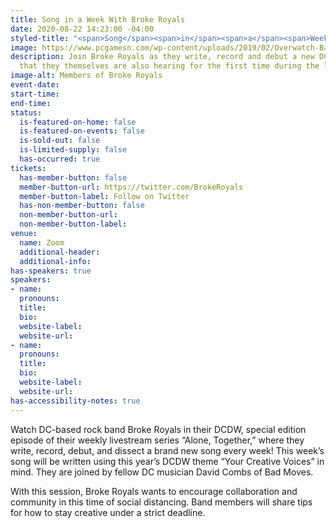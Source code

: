 ```yaml
---
title: Song in a Week With Broke Royals
date: 2020-08-22 14:23:00 -04:00
styled-title: "<span>Song</span><span>in</span><span>a</span><span>Week</span><span>with</span><span>Broke</span><span>Royals</span>"
image: https://www.pcgamesn.com/wp-content/uploads/2019/02/Overwatch-Baptiste-Abilities.jpg
description: Join Broke Royals as they write, record and debut a new DCDW-themed song
  that they themselves are also hearing for the first time during the livestream!
image-alt: Members of Broke Royals
event-date: 
start-time: 
end-time: 
status:
  is-featured-on-home: false
  is-featured-on-events: false
  is-sold-out: false
  is-limited-supply: false
  has-occurred: true
tickets:
  has-member-button: false
  member-button-url: https://twitter.com/BrokeRoyals
  member-button-label: Follow on Twitter
  has-non-member-button: false
  non-member-button-url: 
  non-member-button-label: 
venue:
  name: Zoom
  additional-header: 
  additional-info: 
has-speakers: true
speakers:
- name: 
  pronouns: 
  title: 
  bio: 
  website-label: 
  website-url: 
- name: 
  pronouns: 
  title: 
  bio: 
  website-label: 
  website-url: 
has-accessibility-notes: true
---
```


Watch DC-based rock band Broke Royals in their DCDW, special edition episode of their weekly livestream series “Alone, Together,” where they write, record, debut, and dissect a brand new song every week! This week’s song will be written using this year’s DCDW theme “Your Creative Voices” in mind. They are joined by fellow DC musician David Combs of Bad Moves.

With this session, Broke Royals wants to encourage collaboration and community in this time of social distancing. Band members will share tips for how to stay creative under a strict deadline.
